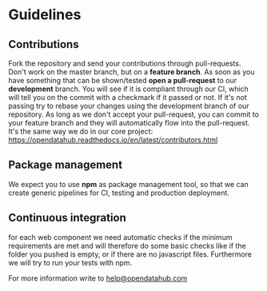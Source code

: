 <!--
SPDX-FileCopyrightText: NOI Techpark <digital@noi.bz.it>
SPDX-FileCopyrightText: 2020 - 2021 STA <info@sta.bz.it>

SPDX-License-Identifier: CC0-1.0
-->

# Guidelines

## Contributions
Fork the repository  and send your contributions through pull-requests. Don't work on the master branch, but on a **feature branch**. As soon as you have something that can be shown/tested **open a pull-request** to our **development** branch. You will see if it is compliant through our CI, which will tell you on the commit with a checkmark if it passed or not. If it's not passing try to rebase your changes using the development branch of our repository. As long as we don't accept your pull-request, you can commit to your feature branch and they will automatically flow into the pull-request.
It's the same way we do in our core project: https://opendatahub.readthedocs.io/en/latest/contributors.html

## Package management
We expect you to use **npm** as package management tool, so that we can create generic pipelines for CI, testing and production deployment.

## Continuous integration
for each web component we need automatic checks if the minimum requirements are met and will therefore do some basic checks like if the folder you pushed is empty, or if there are no javascript files. Furthermore we will try to run your tests with npm.

For more information write to help@opendatahub.com
